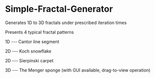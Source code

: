 # Simple-Fractal-Generator

Generates 1D to 3D fractals under prescribed iteration times

Presents 4 typical fractal patterns


1D --- Cantor line segment

2D --- Koch snowflake

2D --- Sierpinski carpet

3D --- The Menger sponge (with GUI available, drag-to-view operation)
